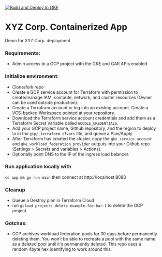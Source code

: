[![Build and Deploy to GKE](https://github.com/matiaslarson/liatrio-demo-prod/actions/workflows/google.yml/badge.svg)](https://github.com/matiaslarson/liatrio-demo-prod/actions/workflows/google.yml)

# XYZ Corp. Containerized App
Demo for XYZ Corp. deployment

### Requirements:
- Admin access to a GCP project with the GKE and GAR APIs enabled

### Initialize environment:
- Clone/fork repo
- Create a GCP service account for Terraform with permission to create/manage IAM, compute, network, and cluster resources (Owner can be used outside production).
- Create a Terraform account or log into an existing account. Create a VCS-backed Workspace pointed at your repository.
- Download the Terraform service account credentials and add them as a Terraform Secret Variable called `GOOGLE_CREDENTIALS`.
- Add your GCP project name, Github repository, and the region to deploy to in the `gcp/_terraform.tfvars` file, and queue a Plan/Apply
- After Terraform has created the cluster, copy the `gke_service_account` and `gke_workload_federation_provider` outputs into your Github repo (Settings > Secrets and variables > Actions).
- Optionally point DNS to the IP of the ingress load balancer.

### Run application locally with
`cd app && go run main` then connect at http://localhost:8080

### Cleanup
- Queue a Destroy plan in Terraform Cloud
- run `gcloud projects delete example-foo-bar-1` to delete the GCP project

### Gotchas:
- GCP archives workload federation pools for 30 days before permanently deleting them. You won't be able to recreate a pool with the same name as a deleted pool until it's permanently deleted. This repo uses a random 4byte hex identifying to work around this.
